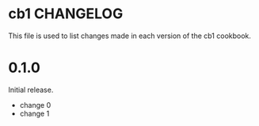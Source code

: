 # cb1 CHANGELOG

This file is used to list changes made in each version of the cb1 cookbook.

# 0.1.0

Initial release.

- change 0
- change 1

